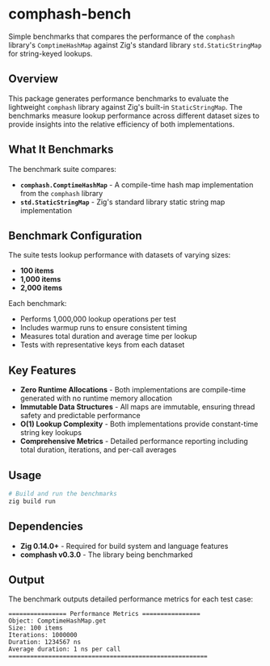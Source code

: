 # comphash-bench

Simple benchmarks that compares the performance of the `comphash` library's `ComptimeHashMap` against Zig's standard library `std.StaticStringMap` for string-keyed lookups.

## Overview

This package generates performance benchmarks to evaluate the lightweight `comphash` library against Zig's built-in `StaticStringMap`. The benchmarks measure lookup performance across different dataset sizes to provide insights into the relative efficiency of both implementations.

## What It Benchmarks

The benchmark suite compares:

- **`comphash.ComptimeHashMap`** - A compile-time hash map implementation from the `comphash` library
- **`std.StaticStringMap`** - Zig's standard library static string map implementation

## Benchmark Configuration

The suite tests lookup performance with datasets of varying sizes:
- **100 items**
- **1,000 items**
- **2,000 items**

Each benchmark:
- Performs 1,000,000 lookup operations per test
- Includes warmup runs to ensure consistent timing
- Measures total duration and average time per lookup
- Tests with representative keys from each dataset

## Key Features

- **Zero Runtime Allocations** - Both implementations are compile-time generated with no runtime memory allocation
- **Immutable Data Structures** - All maps are immutable, ensuring thread safety and predictable performance
- **O(1) Lookup Complexity** - Both implementations provide constant-time string key lookups
- **Comprehensive Metrics** - Detailed performance reporting including total duration, iterations, and per-call averages

## Usage

```bash
# Build and run the benchmarks
zig build run
```

## Dependencies

- **Zig 0.14.0+** - Required for build system and language features
- **comphash v0.3.0** - The library being benchmarked

## Output

The benchmark outputs detailed performance metrics for each test case:

```
================ Performance Metrics ================
Object: ComptimeHashMap.get
Size: 100 items
Iterations: 1000000
Duration: 1234567 ns
Average duration: 1 ns per call
=======================================================
```
